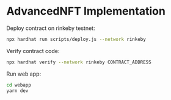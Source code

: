 # AdvancedNFT Implementation

Deploy contract on rinkeby testnet: 
```bash
npx hardhat run scripts/deploy.js --network rinkeby
```

Verify contract code: 
```bash
npx hardhat verify --network rinkeby CONTRACT_ADDRESS
```

Run web app: 
```bash
cd webapp
yarn dev
```